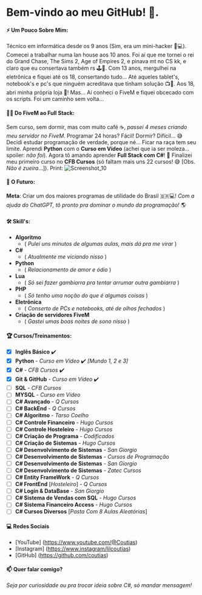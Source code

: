 # Bem-vindo ao meu GitHub! 👋.

#### ⚡ **Um Pouco Sobre Mim**:
Técnico em informática desde os 9 anos (Sim, era um mini-hacker 👶💻).
Comecei a trabalhar numa lan house aos 10 anos. Foi aí que me tornei o rei do Grand Chase, The Sims 2, Age of Empires 2, e pinava mt no CS kk, e claro que eu consertava também rs 🕹️🔧.
Com 13 anos, mergulhei na eletrônica e fiquei até os 18, consertando tudo... Até aqueles tablet's, notebook's e pc's que ninguém acreditava que tinham solução 📺🔨.
Aos 18, abri minha própria loja 🎉! Mas... Aí conheci o FiveM e fiquei obcecado com os scripts. Foi um caminho sem volta...

#### 🧑‍💻 **Do FiveM ao Full Stack**:
Sem curso, sem dormir, mas com muito café ☕, *passei 4 meses criando meu servidor no FiveM*. Programar 24 horas? Fácil! Dormir? Difícil... 😅
Decidi estudar programação de verdade, porque né... Ficar na raça tem seu limite.
Aprendi **Python** com o **Curso em Vídeo** (achei que ia ser moleza... spoiler: *não foi*).
Agora tô amando aprender **Full Stack com C#**! 🎉
Finalizei meu primeiro curso no **CFB Cursos** (só faltam mais uns 22 cursos! 😅 [Obs. *Não é zueira*...]). Print: ![Screenshot_10](https://github.com/user-attachments/assets/e9524f74-9aeb-429c-92d5-abc7fca06dc1)


#### 🚀 **O Futuro**:
**Meta**: Criar um dos maiores programas de utilidade do Brasil 🇧🇷💻!
*Com a ajuda do ChatGPT, tô pronto pra dominar o mundo da programação!* 🌎

#### 🛠️ **Skill's**:
- **Algoritmo**
  - ( *Pulei uns minutos de algumas aulas, mais dá pra me virar* )
- **C#**
  - ( *Atualmente me viciando nisso* )
- **Python**
  - ( *Relacionamento de amor e ódio* )
- **Lua**
  - ( *Só sei fazer gambiarra pra tentar arrumar outra gambiarra* )
- **PHP**
  - ( *Só tenho uma noção do que é algumas coisas* )
- **Eletrônica**
  - ( *Conserto de PCs e notebooks, até de olhos fechados* )
- **Criação de servidores FiveM**
  - ( *Gastei umas boas noites de sono nisso* )

#### 🏆 **Cursos/Treinamentos**:
- [x] **Inglês Básico** ✔️
- [x] **Python** - *Curso em Vídeo* ✔️ *[Mundo 1, 2 e 3]*
- [x] **C#** - *CFB Cursos* ✔️
- [x] **Git & GitHub** - *Curso em Vídeo* ✔️
- [ ] **SQL** - *CFB Cursos* 
- [ ] **MYSQL** - *Curso em Vídeo* 
- [ ] **C# Avançado** - *Q Cursos* 
- [ ] **C# BackEnd** - *Q Cursos* 
- [ ] **C# Algoritmo** - *Tarso Coelho* 
- [ ] **C# Controle Financeiro** - *Hugo Cursos* 
- [ ] **C# Controle Hosteleiro** - *Hugo Cursos* 
- [ ] **C# Criação de Programa** - *Codificados* 
- [ ] **C# Criação de Sistemas** - *Hugo Cursos* 
- [ ] **C# Desenvolvimento de Sistemas** - *San Giorgio* 
- [ ] **C# Desenvolvimento de Sistemas** - *Cursos de Programação* 
- [ ] **C# Desenvolvimento de Sistemas** - *San Giorgio* 
- [ ] **C# Desenvolvimento de Sistemas** - *Zatec Cursos* 
- [ ] **C# Entity FrameWork** - *Q Cursos* 
- [ ] **C# FrontEnd** [*Hosteleiro*] - *Q Cursos* 
- [ ] **C# Login & DataBase** - *San Giorgio* 
- [ ] **C# Sistema de Vendas com SQL** - *Hugo Cursos* 
- [ ] **C# Sistema Financeiro Access** - *Hugo Cursos* 
- [ ] **C# Cursos Diversos** [*Pasta Com 8 Aulas Aleatórias*] 

#### 💻 **Redes Sociais**
- [YouTube] (https://www.youtube.com/@Coutias)
- [Instagram] (https://www.instagram/lilcoutias)
- [GitHub] (https://github.com/coutias)

#### 📫 **Quer falar comigo**?
*Seja por curiosidade ou pra trocar ideia sobre C#, só mandar mensagem!*
